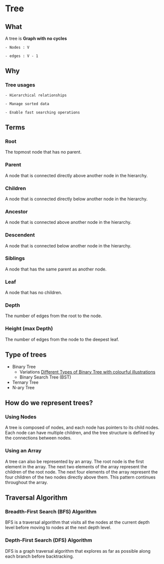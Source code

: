 
# Tree
## What
A tree is **Graph with no cycles**

    - Nodes : V

    - edges : V - 1

## Why
### Tree usages
    - Hierarchical relationships
  
    - Manage sorted data

    - Enable fast searching operations

## Terms
### Root
The topmost node that has no parent.

### Parent
A node that is connected directly above another node in the hierarchy.

### Children
A node that is connected directly below another node in the hierarchy.

### Ancestor
A node that is connected above another node in the hierarchy.

### Descendent
A node that is connected below another node in the hierarchy.

### Siblings
A node that has the same parent as another node.

### Leaf
A node that has no children.

### Depth
The number of edges from the root to the node.

### Height (max Depth)
The number of edges from the node to the deepest leaf.

## Type of trees
- Binary Tree
    - Variations [Different Types of Binary Tree with colourful illustrations](https://towardsdatascience.com/5-types-of-binary-tree-with-cool-illustrations-9b335c430254)
    - Binary Search Tree (BST)
- Ternary Tree
- N-ary Tree


## How do we represent trees?

### Using Nodes

A tree is composed of nodes, and each node has pointers to its child nodes. Each node can have multiple children, and the tree structure is defined by the connections between nodes.

### Using an Array
A tree can also be represented by an array. The root node is the first element in the array. The next two elements of the array represent the children of the root node. The next four elements of the array represent the four children of the two nodes directly above them. This pattern continues throughout the array.

## Traversal Algorithm

### Breadth-First Search (BFS) Algorithm
 BFS is a  traversal algorithm that visits all the nodes at the current depth level before moving to nodes at the next depth level.

### Depth-First Search (DFS) Algorithm
DFS is a graph traversal algorithm that explores as far as possible along each branch before backtracking.

<!-- 
## Tree Traversal
### Achieved by DFS
- Pre-Order
    - 1st time you visit
    - "Root", Left, Right
- In-Order
    - 2nd time you visit
    - Left, "Root",  Right
- Post-Order
    - 3rd time you visit
    - Left,  Right,  "Root"

https://www.youtube.com/watch?v=WLvU5EQVZqY

### Achieved by BSF
- Level-Order

[4 Types of Tree Traversal Algorithms](https://towardsdatascience.com/4-types-of-tree-traversal-algorithms-d56328450846) 

# Exercise
- https://leetcode.com/problems/binary-tree-inorder-traversal/
- https://leetcode.com/problems/same-tree/
- https://leetcode.com/problems/binary-tree-level-order-traversal/
- https://leetcode.com/problems/maximum-depth-of-binary-tree/
- https://leetcode.com/problems/path-sum/
- https://leetcode.com/problems/path-sum-ii/
- https://leetcode.com/problems/lowest-common-ancestor-of-a-binary-tree/
-->